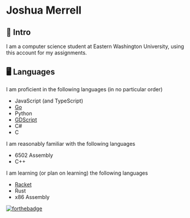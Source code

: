 # Joshua Merrell

## :wave: Intro
I am a computer science student at Eastern Washington University, using this account for my assignments.

## :desktop_computer: Languages
I am proficient in the following languages (in no particular order)
- JavaScript (and TypeScript)
- [Go](https://go.dev)
- Python
- [GDScript](https://godotengine.org)
- C#
- C

I am reasonably familiar with the following languages
- 6502 Assembly
- C++

I am learning (or plan on learning) the following languages
- [Racket](https://racket-lang.org/)
- Rust
- x86 Assembly

[![forthebadge](https://forthebadge.com/images/badges/contains-17-coffee-cups.svg)](https://forthebadge.com)
